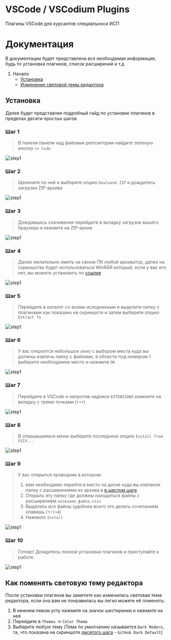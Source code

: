 # VSCode / VSCodium Plugins
Плагины VSCode для курсантов специальноси ИСП

# Документация 
В документации будет представлена вся необходимая информация, будь то установка плагинов, список расширений и т.д
1. Начало
   * [Установка](#plugins-install-tutorial)
   * [Изменение световой темы редактора](#how-to-change-color-theme)

<a name="plugins-install-tutorial"></a>
## Установка
Далее будет представлен подробный гайд по установке плагинов в пределах десяти простых шагов
### Шаг 1
> В панели панели над файлами репозитории найдите зеленую кнопку `<> Code`

![step1](/.images/tutorial1.png)
### Шаг 2
> Щелкните по ней и выберите опцию `Dowloand ZIP` и дождитесь загрузки ZIP-архива

![step1](/.images/tutorial2.png)
### Шаг 3
> Дождавшись скачивания перейдите в вкладку загрузок вашего браузера и нажмите на ZIP-архив

![step1](/.images/tutorial3.png)
### Шаг 4
> Далее желательно иметь на своем ПК любой архиватор, далее на скриншотах будет использоваться WinRAR который, если у вас его нет, вы можете установить по [ссылке](https://www.win-rar.com/start.html?&L=4)

![step1](/.images/tutorial4.png)
### Шаг 5
> Перейдите в каталог со всеми исходниками и выделите папку с плагинами как показано на скриншоте и затем выберите опцию `Extract To`

![step1](/.images/tutorial5.png)
<a name="step-sixth"></a>
### Шаг 6
> У вас откроется небольшое окно с выбором места куда вы должны извлечь папку с файлами, в области под номером 1 выберите необходимое место и нажмите `ОК`

![step1](/.images/tutorial6.png)
### Шаг 7
> Перейдите в VSCode и напротив надписи `EXTENSIONS` кликнете на вкладку с тремя точками (`•••`)

![step1](/.images/tutorial7.png)
### Шаг 8
> В открывшиемся меню выберите последнюю опцию `Install from VSIX...`

![step1](/.images/tutorial8.png)
### Шаг 9
> У вас открылся проводник в котором:
> 1. вам необходимо перейти в место на диске куда вы извлекли папку с расширениями из архива в [в шестом шаге](#step-sixth)
> 2. Открыть эту папку где должны находиться файлы с расширением `название_файла.vsix`
> 3. Выделить все файлы (удобнее всего это делать сочетанием клавишь `Ctrl+A`)
> 4. Нажмите `Install`

![step1](/.images/tutorial9.png)
<a name="step-tenth"></a>
### Шаг 10
> Готово! Дождитесь полной установки плагинов и приступайте к работе.

![step1](/.images/tutorial10.png)

<a name="how-to-change-color-theme"></a>
## Как поменять световую тему редактора
После установки плагинов вы заметите как изменилась световая тема редактора, если она вам не понравилась вы легко можете её поменять:
1. В нижнем левом углу нажмите на значок шестиренки и нажмите на неё
2. Перейдите в `Themes` -> `Color Theme`  
3. Выберите любую тему (Тема по умолчанию называется `Dark Modern`, та, что показана на скриншоте [десятого шага](#step-tenth) - `GitHub Dark Default`)
